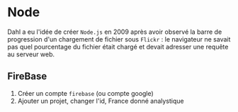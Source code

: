 # Node
  
Dahl a eu l'idée de créer `Node.js` en 2009 après avoir observé la barre de progression d'un chargement de fichier sous
`Flickr` : le navigateur ne savait pas quel pourcentage du fichier était chargé et devait adresser une requête au
serveur web.

## FireBase

1. Créer un compte `firebase` (ou compte google)
1. Ajouter un projet, changer l'id, France donné analystique
